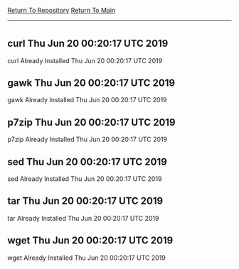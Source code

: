 [Return To Repository](https://github.com/deathbybandaid/piholeparser/)
[Return To Main](https://github.com/deathbybandaid/piholeparser/blob/master/RecentRunLogs/Mainlog.md)
____________________________________
# 
## curl Thu Jun 20 00:20:17 UTC 2019
curl Already Installed Thu Jun 20 00:20:17 UTC 2019
## gawk Thu Jun 20 00:20:17 UTC 2019
gawk Already Installed Thu Jun 20 00:20:17 UTC 2019
## p7zip Thu Jun 20 00:20:17 UTC 2019
p7zip Already Installed Thu Jun 20 00:20:17 UTC 2019
## sed Thu Jun 20 00:20:17 UTC 2019
sed Already Installed Thu Jun 20 00:20:17 UTC 2019
## tar Thu Jun 20 00:20:17 UTC 2019
tar Already Installed Thu Jun 20 00:20:17 UTC 2019
## wget Thu Jun 20 00:20:17 UTC 2019
wget Already Installed Thu Jun 20 00:20:17 UTC 2019
